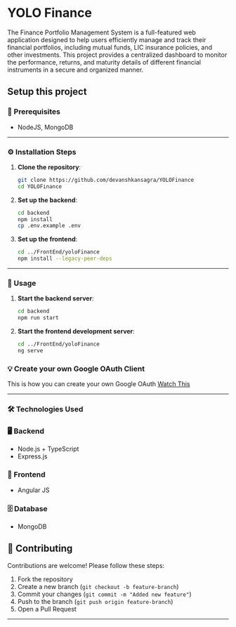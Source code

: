 # YOLO Finance

The Finance Portfolio Management System is a full-featured web application designed to help users efficiently manage and track their financial portfolios, including mutual funds, LIC insurance policies, and other investments. This project provides a centralized dashboard to monitor the performance, returns, and maturity details of different financial instruments in a secure and organized manner.

## Setup this project

### 📃 Prerequisites

- NodeJS, MongoDB

---

### ⚙️ Installation Steps

1. **Clone the repository**:

   ```sh
   git clone https://github.com/devanshkansagra/YOLOFinance
   cd YOLOFinance
   ```

2. **Set up the backend**:

   ```sh
   cd backend
   npm install
   cp .env.example .env  
   ```

3. **Set up the frontend**:

   ```sh
   cd ../FrontEnd/yoloFinance
   npm install --legacy-peer-deps
   ```

---

### 🚀 Usage

1. **Start the backend server**:

   ```sh
   cd backend
   npm run start
   ```

2. **Start the frontend development server**:

   ```sh
   cd ../FrontEnd/yoloFinance
   ng serve
   ```

### 💡 Create your own Google OAuth Client

This is how you can create your own Google OAuth [Watch This](https://github-production-user-asset-6210df.s3.amazonaws.com/125076549/442191270-2a22f8ca-7cbc-4acf-b2e9-43e738a6187f.webm?X-Amz-Algorithm=AWS4-HMAC-SHA256&X-Amz-Credential=AKIAVCODYLSA53PQK4ZA%2F20250626%2Fus-east-1%2Fs3%2Faws4_request&X-Amz-Date=20250626T174651Z&X-Amz-Expires=300&X-Amz-Signature=74532e3c5d3025d8feb8f744eccb5ac859c70dbec38bc7426d2c916faede371c&X-Amz-SignedHeaders=host)

---

### 🛠 Technologies Used

### 🖥️ Backend

- Node.js + TypeScript
- Express.js

### 🎨 Frontend

- Angular JS


### 🗄️ Database

- MongoDB

## 🤝 Contributing

Contributions are welcome! Please follow these steps:

1. Fork the repository
2. Create a new branch (`git checkout -b feature-branch`)
3. Commit your changes (`git commit -m "Added new feature"`)
4. Push to the branch (`git push origin feature-branch`)
5. Open a Pull Request

---